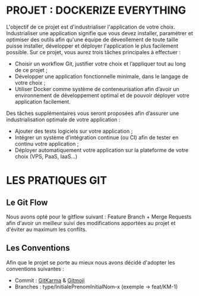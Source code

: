 PROJET :  DOCKERIZE EVERYTHING
================
L'objectif de ce projet est d'industrialiser l'application de votre choix. Industrialiser une application signifie que vous devez installer, paramétrer et optimiser des outils afin qu'une équipe de déveollement de toute taille puisse installer, développer et déployer l'application le plus facilement possible.
Sur ce projet, vous aurez trois tâches principales à effectuer :
- Choisir un workflow Git, justifier votre choix et l’appliquer tout au long de ce projet ;
- Développer une application fonctionnelle minimale, dans le langage de votre choix ;
- Utiliser Docker comme système de conteneurisation afin d’avoir un environnement de développement optimal et de pouvoir déployer votre application facilement.

Des tâches supplémentaires vous seront proposées afin d’assurer une industrialisation optimale de votre application :
- Ajouter des tests logiciels sur votre application ;
- Intégrer un système d’intégration continue (ou CI) afin de tester en continu votre application ;
- Déployer automatiquement votre application sur la plateforme de votre choix (VPS, PaaS, IaaS...)

LES PRATIQUES GIT
===============

Le Git Flow
--------------
Nous avons opté pour le gitflow suivant : Feature Branch + Merge Requests afin d'avoir un meilleur suivi des modifications apportées au projet et d'éviter au maximum les conflits.

Les Conventions
--------------------
Afin que le projet se porte au mieux nous avons décidé d'adopter les conventions suivantes :
 - Commit : [GitKarma](http://karma-runner.github.io/4.0/dev/git-commit-msg.html) & [Gitmoji](https://gitmoji.carloscuesta.me/)
 - Branches : type/InitialePrenomInitialNom-x (exemple -> feat/KM-1)
